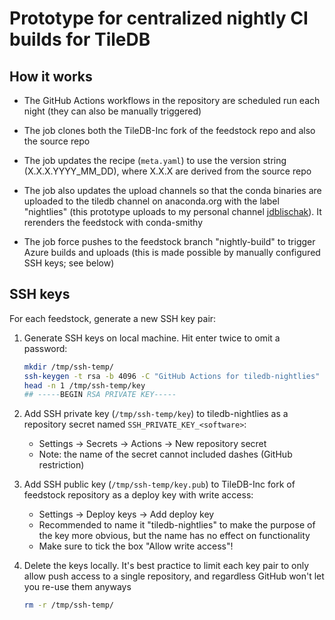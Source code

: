 # Prototype for centralized nightly CI builds for TileDB

## How it works

* The GitHub Actions workflows in the repository are scheduled run each night
  (they can also be manually triggered)

* The job clones both the TileDB-Inc fork of the feedstock repo and also the
  source repo

* The job updates the recipe (`meta.yaml`) to use the version string
  (X.X.X.YYYY_MM_DD), where X.X.X are derived from the source repo

* The job also updates the upload channels so that the conda binaries are
  uploaded to the tiledb channel on anaconda.org with the label "nightlies"
  (this prototype uploads to my personal channel
  [jdblischak][anaconda.org-tiledb]). It rerenders the feedstock with
  conda-smithy

    [anaconda.org-tiledb]: https://anaconda.org/jdblischak/tiledb/files?version=&channel=nightlies

* The job force pushes to the feedstock branch "nightly-build" to trigger Azure
  builds and uploads (this is made possible by manually configured SSH keys; see
  below)

## SSH keys

For each feedstock, generate a new SSH key pair:

1. Generate SSH keys on local machine. Hit enter twice to omit a password:

    ```sh
    mkdir /tmp/ssh-temp/
    ssh-keygen -t rsa -b 4096 -C "GitHub Actions for tiledb-nightlies" -f /tmp/ssh-temp/key
    head -n 1 /tmp/ssh-temp/key
    ## -----BEGIN RSA PRIVATE KEY-----
    ```

1. Add SSH private key (`/tmp/ssh-temp/key`) to tiledb-nightlies as a repository secret named
   `SSH_PRIVATE_KEY_<software>`:
    * Settings -> Secrets -> Actions -> New repository secret
    * Note: the name of the secret cannot included dashes (GitHub restriction)

1. Add SSH public key (`/tmp/ssh-temp/key.pub`) to TileDB-Inc fork of feedstock
   repository as a deploy key with write access:
    * Settings -> Deploy keys -> Add deploy key
    * Recommended to name it "tiledb-nightlies" to make the purpose of the key
      more obvious, but the name has no effect on functionality
    * Make sure to tick the box "Allow write access"!

1. Delete the keys locally. It's best practice to limit each key pair to only
   allow push access to a single repository, and regardless GitHub won't let you
   re-use them anyways

   ```sh
   rm -r /tmp/ssh-temp/
   ```
